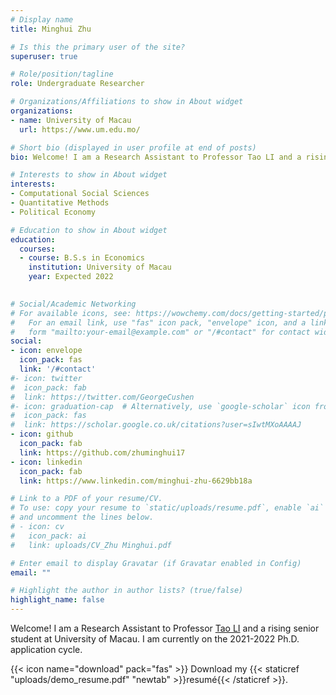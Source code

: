 ```yaml
---
# Display name
title: Minghui Zhu

# Is this the primary user of the site?
superuser: true

# Role/position/tagline
role: Undergraduate Researcher

# Organizations/Affiliations to show in About widget
organizations:
- name: University of Macau
  url: https://www.um.edu.mo/

# Short bio (displayed in user profile at end of posts)
bio: Welcome! I am a Research Assistant to Professor Tao LI and a rising senior student at University of Macau. I am currently on the 2021-2022 Ph.D. application cycle.

# Interests to show in About widget
interests:
- Computational Social Sciences
- Quantitative Methods
- Political Economy

# Education to show in About widget
education:
  courses:
  - course: B.S.s in Economics
    institution: University of Macau
    year: Expected 2022
 

# Social/Academic Networking
# For available icons, see: https://wowchemy.com/docs/getting-started/page-builder/#icons
#   For an email link, use "fas" icon pack, "envelope" icon, and a link in the
#   form "mailto:your-email@example.com" or "/#contact" for contact widget.
social:
- icon: envelope
  icon_pack: fas
  link: '/#contact'
#- icon: twitter
#  icon_pack: fab
#  link: https://twitter.com/GeorgeCushen
#- icon: graduation-cap  # Alternatively, use `google-scholar` icon from `ai` icon pack
#  icon_pack: fas
#  link: https://scholar.google.co.uk/citations?user=sIwtMXoAAAAJ
- icon: github
  icon_pack: fab
  link: https://github.com/zhuminghui17
- icon: linkedin
  icon_pack: fab
  link: https://www.linkedin.com/minghui-zhu-6629bb18a

# Link to a PDF of your resume/CV.
# To use: copy your resume to `static/uploads/resume.pdf`, enable `ai` icons in `params.toml`, 
# and uncomment the lines below.
# - icon: cv
#   icon_pack: ai
#   link: uploads/CV_Zhu Minghui.pdf

# Enter email to display Gravatar (if Gravatar enabled in Config)
email: ""

# Highlight the author in author lists? (true/false)
highlight_name: false
---
```


Welcome! I am a Research Assistant to Professor [Tao LI](https://www.um.edu.mo/fss/pa/about_us/staff/TaoLi.html) and a rising senior student at University of Macau. I am currently on the 2021-2022 Ph.D. application cycle.

{{< icon name="download" pack="fas" >}} Download my {{< staticref "uploads/demo_resume.pdf" "newtab" >}}resumé{{< /staticref >}}.

